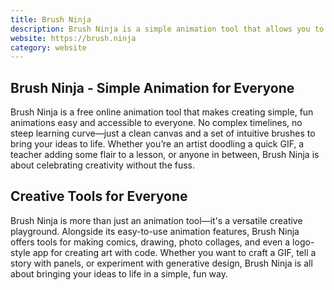 ```yaml
---
title: Brush Ninja
description: Brush Ninja is a simple animation tool that allows you to create animations in your browser. It is free to use with no account required.
website: https://brush.ninja
category: website
---
```

## Brush Ninja - Simple Animation for Everyone

Brush Ninja is a free online animation tool that makes creating simple, fun animations easy and accessible to everyone. No complex timelines, no steep learning curve—just a clean canvas and a set of intuitive brushes to bring your ideas to life. Whether you’re an artist doodling a quick GIF, a teacher adding some flair to a lesson, or anyone in between, Brush Ninja is about celebrating creativity without the fuss.

## Creative Tools for Everyone

Brush Ninja is more than just an animation tool—it's a versatile creative playground. Alongside its easy-to-use animation features, Brush Ninja offers tools for making comics, drawing, photo collages, and even a logo-style app for creating art with code. Whether you want to craft a GIF, tell a story with panels, or experiment with generative design, Brush Ninja is all about bringing your ideas to life in a simple, fun way.
